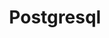 ---
layout: posts_by_category
categories: postgresql
title: Postgresql
permalink: /category/postgresql
---